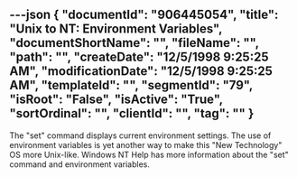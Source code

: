 ---json
{
  "documentId": "906445054",
  "title": "Unix to NT: Environment Variables",
  "documentShortName": "",
  "fileName": "",
  "path": "",
  "createDate": "12/5/1998 9:25:25 AM",
  "modificationDate": "12/5/1998 9:25:25 AM",
  "templateId": "",
  "segmentId": "79",
  "isRoot": "False",
  "isActive": "True",
  "sortOrdinal": "",
  "clientId": "",
  "tag": ""
}
---

The &quot;set&quot; command displays current environment settings. 
The use of environment variables is yet another way to make this &quot;New Technology&quot; OS more Unix-like. Windows NT Help has more information about the &quot;set&quot; command and environment variables.
